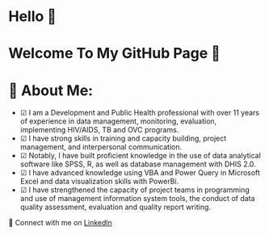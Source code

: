 # Hello 🤗

# Welcome To My GitHub Page 👋 

# 💫 About Me:
- ☑ I am a Development and Public Health professional with over 11 years of experience in data management, monitoring, evaluation, implementing HIV/AIDS, TB and OVC programs.
- ☑ I have strong skills in training and capacity building, project management, and interpersonal communication.
- ☑ Notably, I have built proficient knowledge in the use of data analytical software like SPSS, R, as well as database management with DHIS 2.0.
- ☑ I have advanced knowledge using VBA and Power Query in Microsoft Excel and data visualization skills with PowerBi.
- ☑ I have strengthened the capacity of project teams in programming and use of management information system tools, the conduct of data quality assessment, evaluation and quality report writing.



🍭 Connect with me on [Linkedln](https://www.linkedin.com/in/kelvin-k-emenike-mph-project-dpro-pmd-pro-445a2678)

<!---

